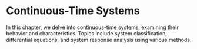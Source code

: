 # Continuous-Time Systems

In this chapter, we delve into continuous-time systems, examining their behavior and characteristics. Topics include system classification, differential equations, and system response analysis using various methods.

